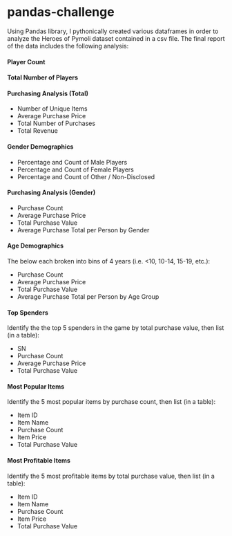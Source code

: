 # pandas-challenge

Using Pandas library, I pythonically created various dataframes in order to analyze the Heroes of Pymoli dataset contained in a csv file. The final report of the data includes the following analysis: 
#### Player Count
#### Total Number of Players
#### Purchasing Analysis (Total)
- Number of Unique Items
- Average Purchase Price
- Total Number of Purchases
- Total Revenue
#### Gender Demographics
- Percentage and Count of Male Players
- Percentage and Count of Female Players
- Percentage and Count of Other / Non-Disclosed
#### Purchasing Analysis (Gender)
- Purchase Count
- Average Purchase Price
- Total Purchase Value
- Average Purchase Total per Person by Gender
#### Age Demographics
The below each broken into bins of 4 years (i.e. <10, 10-14, 15-19, etc.):
- Purchase Count
- Average Purchase Price
- Total Purchase Value
- Average Purchase Total per Person by Age Group
#### Top Spenders
Identify the the top 5 spenders in the game by total purchase value, then list (in a table):
- SN
- Purchase Count
- Average Purchase Price
- Total Purchase Value
#### Most Popular Items
Identify the 5 most popular items by purchase count, then list (in a table):
- Item ID
- Item Name
- Purchase Count
- Item Price
- Total Purchase Value
#### Most Profitable Items
Identify the 5 most profitable items by total purchase value, then list (in a table):
- Item ID
- Item Name
- Purchase Count
- Item Price
- Total Purchase Value
